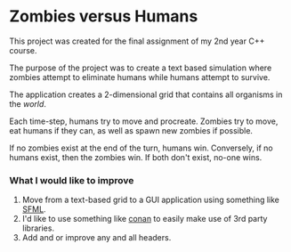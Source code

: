 # Zombies versus Humans
This project was created for the final assignment of my 2nd year C++ course. 

The purpose of the project was to create a text based simulation 
where zombies attempt to eliminate humans while humans attempt to 
survive. 

The application creates a 2-dimensional grid that contains all organisms in the *world*. 

Each time-step, humans try to move and procreate. Zombies try to move, eat humans if they can,
as well as spawn new zombies if possible. 

If no zombies exist at the end of the turn, humans win. Conversely, if no humans exist,
then the zombies win. If both don't exist, no-one wins.

### What I would like to improve
1. Move from a text-based grid to a GUI application using something like [SFML](https://www.sfml-dev.org/). 
2. I'd like to use something like [conan](https://conan.io/) to easily make use of 3rd party libraries.
3. Add and or improve any and all headers. 


[1]:[https://www.sfml-dev.org/]